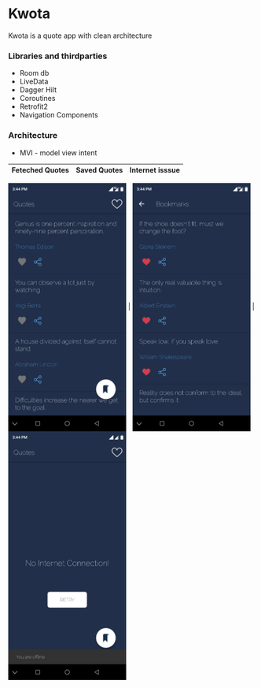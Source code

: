 # Kwota
Kwota is a quote app with clean architecture


### Libraries and thirdparties

- Room db
- LiveData
- Dagger Hilt
- Coroutines
- Retrofit2
- Navigation Components


### Architecture

- MVI - model view intent

Feteched Quotes | Saved Quotes | Internet isssue 
---| --- | --- 
<img align="center" src="./screenshots/fetchedQuotes.png" width="240">
| <img align="center" src="./screenshots/savedQuotes.png" width="240"> |
<img align="center" src="./screenshots/Offline.png" width="240"> 

